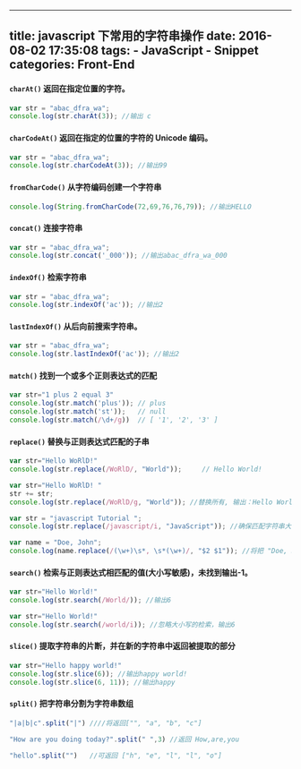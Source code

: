 
---
title: javascript 下常用的字符串操作
date: 2016-08-02 17:35:08
tags: 
	- JavaScript
	- Snippet
categories: Front-End
---


#### **`charAt()`** 返回在指定位置的字符。
<!--more-->
```javascript
var str = "abac_dfra_wa";
console.log(str.charAt(3)); //输出 c
```
#### **`charCodeAt()`** 返回在指定的位置的字符的 Unicode 编码。

```javascript
var str = "abac_dfra_wa";
console.log(str.charCodeAt(3)); //输出99
```

#### **`fromCharCode()`** 从字符编码创建一个字符串

```javascript
console.log(String.fromCharCode(72,69,76,76,79)); //输出HELLO
```

#### **`concat()`** 连接字符串

```javascript
var str = "abac_dfra_wa";
console.log(str.concat('_000')); //输出abac_dfra_wa_000
```

#### **`indexOf()`** 检索字符串

```javascript
var str = "abac_dfra_wa"; 
console.log(str.indexOf('ac')); //输出2
```

#### **`lastIndexOf()`** 从后向前搜索字符串。

```javascript
var str = "abac_dfra_wa";
console.log(str.lastIndexOf('ac')); //输出2
```

#### **`match()`** 找到一个或多个正则表达式的匹配

```javascript
var str="1 plus 2 equal 3"
console.log(str.match('plus')); // plus
console.log(str.match('st'));   // null
console.log(str.match(/\d+/g))  // [ '1', '2', '3' ]
```

#### **`replace()`** 替换与正则表达式匹配的子串

```javascript
var str="Hello WoRlD!"
console.log(str.replace(/WoRlD/, "World"));     // Hello World!

var str="Hello WoRlD! "
str += str;
console.log(str.replace(/WoRlD/g, "World")); //替换所有, 输出：Hello World! Hello World! 

var str = "javascript Tutorial ";
console.log(str.replace(/javascript/i, "JavaScript")); //确保匹配字符串大写字符的正确

var name = "Doe, John";
console.log(name.replace(/(\w+)\s*, \s*(\w+)/, "$2 $1")); //将把 "Doe, John" 转换为 "John Doe" 的形式
```

#### **`search()`**  检索与正则表达式相匹配的值(大小写敏感)，未找到输出-1。

```javascript
var str="Hello World!"
console.log(str.search(/World/)); //输出6

var str="Hello World!"
console.log(str.search(/world/i)); //忽略大小写的检索，输出6
```

#### **`slice()`** 提取字符串的片断，并在新的字符串中返回被提取的部分

```javascript
var str="Hello happy world!"
console.log(str.slice(6)); //输出happy world!
console.log(str.slice(6, 11)); //输出happy
```

#### **`split()`** 把字符串分割为字符串数组

```javascript
"|a|b|c".split("|") ////将返回["", "a", "b", "c"]

"How are you doing today?".split(" ",3) //返回 How,are,you

"hello".split("")	//可返回 ["h", "e", "l", "l", "o"]

```


